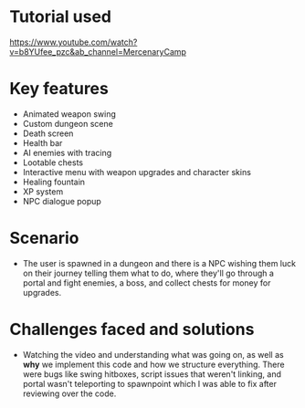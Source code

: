 # Tutorial used
https://www.youtube.com/watch?v=b8YUfee_pzc&ab_channel=MercenaryCamp

#  Key features
- Animated weapon swing
- Custom dungeon scene
- Death screen
- Health bar
- AI enemies with tracing
- Lootable chests
- Interactive menu with weapon upgrades and character skins
- Healing fountain
- XP system
- NPC dialogue popup

# Scenario
- The user is spawned in a dungeon and there is a NPC wishing them luck on their journey telling them what to do, where they'll go through a portal and fight enemies, a boss, and collect chests for money for upgrades.

# Challenges faced and solutions
- Watching the video and understanding what was going on, as well as **why** we implement this code and how we structure everything. There were bugs like swing hitboxes, script issues that weren't linking, and portal wasn't teleporting to spawnpoint which I was able to fix after reviewing over the code.
